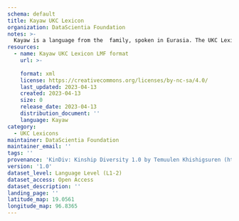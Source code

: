 ```yaml
---
schema: default
title: Kayaw UKC Lexicon
organization: DataScientia Foundation
notes: >-
  Kayaw is a language from the  family, spoken in Eurasia. The UKC Lexicon of Kayaw is represented as a lexico-semantic network. It consists of words, word senses, synsets, as well as sense-level and synset-level relationships.
resources:
  - name: Kayaw UKC Lexicon LMF format
    url: >-
      
    format: xml
    license: https://creativecommons.org/licenses/by-nc-sa/4.0/
    last_updated: 2023-04-13
    created: 2023-04-13
    size: 0
    release_date: 2023-04-13
    distribution_document: ''
    language: Kayaw
category:
  - UKC Lexicons
maintainer: DataScientia Foundation
maintainer_email: ''
tags: ''
provenance: 'KinDiv: Kinship Diversity 1.0 by Temuulen Khishigsuren (http://ukc.disi.unitn.it/index.php/kinship/); Princeton WordNet 2.1 by Princeton University (https://wordnet.princeton.edu)'
version: '1.0'
dataset_level: Language Level (L1-2)
dataset_access: Open Access
dataset_description: ''
landing_page: ''
latitude_map: 19.0561
longitude_map: 96.8365
---
```


